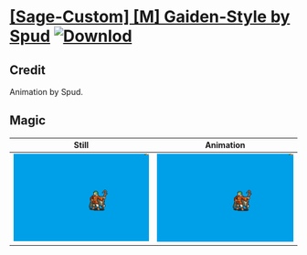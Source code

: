 # [\[Sage-Custom\] \[M\] Gaiden-Style by Spud](./) [![Downlod](https://img.shields.io/badge/Download--red?style=social&logo=github)](https://minhaskamal.github.io/DownGit/#/home?url=https://github.com/Klokinator/FE-Repo/tree/main/Battle%20Animations%2FMagi%20-%20Nature-Type%2F%5BSage-Custom%5D%20%5BM%5D%20Gaiden-Style%20by%20Spud%2F6.%20Magic%20(Sans%20Cape%20Flap))

## Credit

Animation by Spud.

## Magic

| Still | Animation |
| :---: | :-------: |
| ![Magic still](./Magic_000.png) | ![Magic animation](./Magic.gif) |
